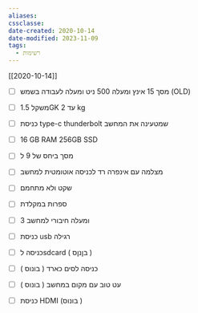 ```yaml
---
aliases: 
cssclasse: 
date-created: 2020-10-14
date-modified: 2023-11-09
tags:
  - רשימות
---
```

[[2020-10-14]]

- [ ] מסך 15 אינץ ומעלה 500 ניט ומעלה לעבודה בשמש (OLD)
- [ ] משקל 1.5GK עד 2 kg
- [ ] כניסת type-c  thunderbolt  שמטעינה את המחשב
- [ ] 16 GB RAM 256GB SSD
- [ ] מסך ביחס של 9 ל
- [ ] מצלמה עם אינפרה רד לכניסה אוטומטית למחשב
- [ ] שקט ולא מתחמם

- [ ] ספרות במקלדת
- [ ] 3 ומעלה חיבורי למחשב
- [ ] כניסת usb רגילה
- [ ] כניסה לsdcard ( בןנןס )
- [ ] כניסה לסים כארד ( בונוס )
- [ ] עט טוב עם מקום במחשב ( בונוס )
- [ ] כניסת HDMI (בונוס )
